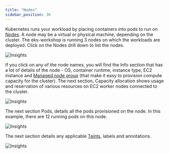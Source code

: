 ```yaml
---
title: "Nodes"
sidebar_position: 30
---
```


Kubernetes runs your workload by placing containers into pods to run on [Nodes](https://kubernetes.io/docs/concepts/architecture/nodes/). A node may be a virtual or physical machine, depending on the cluster. The eks-workshop is running 3 nodes on which the workloads are deployed. Click on the Nodes drill down to list the nodes.

![Insights](/img/resource-view/cluster-node.jpg)

If you click on any of the node names, you will find the Info section that has a lot of details of the node - OS, container runtime, instance type, EC2 instance and [Managed node group](https://docs.aws.amazon.com/eks/latest/userguide/managed-node-groups.html) (that make it easy to provision compute capacity for the cluster). The next section, Capacity allocation shows usage and reservation of various resources on EC2 worker nodes connected to the cluster.

![Insights](/img/resource-view/cluster-node-detail1.jpg)

The next section Pods, details all the pods provisioned on the node. In this example, there are 12 running pods on this node.

![Insights](/img/resource-view/cluster-node-detail2.jpg)

The next section details any applicable [Taints](https://kubernetes.io/docs/concepts/scheduling-eviction/taint-and-toleration/), labels and annotations.

![Insights](/img/resource-view/cluster-node-detail3.jpg)
